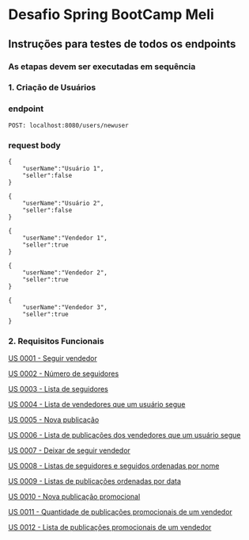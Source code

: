 # Desafio Spring BootCamp Meli
## Instruções para testes de todos os endpoints

### As etapas devem ser executadas em sequência

### 1. Criação de Usuários

### endpoint
```
POST: localhost:8080/users/newuser
```
### request body
```
{
    "userName":"Usuário 1",
    "seller":false
}
```
```
{
    "userName":"Usuário 2",
    "seller":false
}
```
```
{
    "userName":"Vendedor 1",
    "seller":true
}
```
```
{
    "userName":"Vendedor 2",
    "seller":true
}
```
```
{
    "userName":"Vendedor 3",
    "seller":true
}
```

### 2. Requisitos Funcionais

[US 0001 - Seguir vendedor](doc/us0001.md)

[US 0002 - Número de seguidores](doc/us0002.md)

[US 0003 - Lista de seguidores](doc/us0003.md)

[US 0004 - Lista de vendedores que um usuário segue](doc/us0004.md)

[US 0005 - Nova publicação](doc/us0005.md)

[US 0006 - Lista de publicações dos vendedores que um usuário segue](doc/us0006.md)

[US 0007 - Deixar de seguir vendedor](doc/us0007.md)

[US 0008 - Listas de seguidores e seguidos ordenadas por nome](doc/us0008.md)

[US 0009 - Listas de publicações ordenadas por data](doc/us0009.md)

[US 0010 - Nova publicação promocional](doc/us0010.md)

[US 0011 - Quantidade de publicações promocionais de um vendedor](doc/us0011.md)

[US 0012 - Lista de publicações promocionais de um vendedor](doc/us0012.md) 

